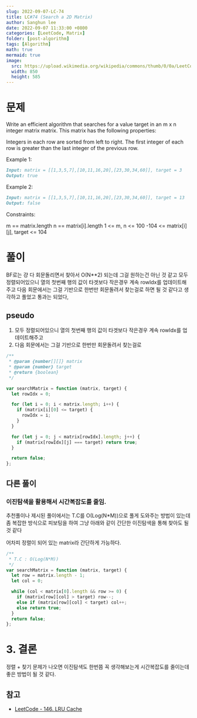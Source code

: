 ```yaml
---
slug: 2022-09-07-LC-74
title: LC#74 (Search a 2D Matrix)
author: Sanghun lee
date: 2022-09-07 11:33:00 +0800
categories: [LeetCode, Matrix]
folder: [post-algorithm]
tags: [Algorithm]
math: true
mermaid: true
image:
  src: https://upload.wikimedia.org/wikipedia/commons/thumb/0/0a/LeetCode_Logo_black_with_text.svg/640px-LeetCode_Logo_black_with_text.svg.png
  width: 850
  height: 585
---
```


# 문제

Write an efficient algorithm that searches for a value target in an m x n integer matrix matrix. This matrix has the following properties:

Integers in each row are sorted from left to right.
The first integer of each row is greater than the last integer of the previous row.

Example 1:

```md
Input: matrix = [[1,3,5,7],[10,11,16,20],[23,30,34,60]], target = 3
Output: true
```

Example 2:

```md
Input: matrix = [[1,3,5,7],[10,11,16,20],[23,30,34,60]], target = 13
Output: false
```

Constraints:

m == matrix.length
n == matrix[i].length
1 <= m, n <= 100
-104 <= matrix[i][j], target <= 104

# 풀이

BF로는 걍 다 회문돌리면서 찾아서 O(N\*\*2) 되는데 그걸 원하는건 아닌 것 같고
모두 정렬되어있으니 열의 첫번째 행의 값이 타겟보다 작은경우 계속 rowIdx를 업데이트해주고
다음 회문에서는 그걸 기반으로 한번만 회문돌려서 찾는걸로 하면 될 것 같다고 생각하고 풀었고 통과는 되었다,

## pseudo

1. 모두 정렬되어있으니 열의 첫번째 행의 값이 타겟보다 작은경우 계속 rowIdx를 업데이트해주고
2. 다음 회문에서는 그걸 기반으로 한번만 회문돌려서 찾는걸로

```javascript
/**
 * @param {number[][]} matrix
 * @param {number} target
 * @return {boolean}
 */

var searchMatrix = function (matrix, target) {
  let rowIdx = 0;

  for (let i = 0; i < matrix.length; i++) {
    if (matrix[i][0] <= target) {
      rowIdx = i;
    }
  }

  for (let j = 0; j < matrix[rowIdx].length; j++) {
    if (matrix[rowIdx][j] === target) return true;
  }

  return false;
};
```

## 다른 풀이

### 이진탐색을 활용해서 시간복잡도를 줄임.

추천풀이나 제시된 풀이에서는 T.C를 O(Log(N\*M))으로 풀게 도와주는 방법이 있는데 좀 복잡한 방식으로 피보팅을 하여
그냥 아래와 같이 간단한 이진탐색을 통해 찾아도 될 것 같다

어차피 정렬이 되어 있는 matrix라 간단하게 가능하다.

```javascript
/**
 * T.C : O(Log(N*M))
 */
var searchMatrix = function (matrix, target) {
  let row = matrix.length - 1;
  let col = 0;

  while (col < matrix[0].length && row >= 0) {
    if (matrix[row][col] > target) row--;
    else if (matrix[row][col] < target) col++;
    else return true;
  }
  return false;
};
```

# 3. 결론

정렬 + 찾기 문제가 나오면 이진탐색도 한번쯤 꼭 생각해보는게 시간복잡도를 줄이는데 좋은 방법이 될 것 같다.

## 참고

- [LeetCode - 146. LRU Cache](https://leetcode.com/submissions/detail/793422078/)

